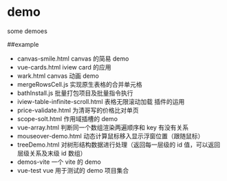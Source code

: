 # demo

some demoes

##example

- canvas-smile.html canvas 的简易 demo
- vue-cards.html iview card 的应用
- wark.html canvas 动画 demo
- mergeRowsCell.js 实现原生表格的合并单元格
- bathInstall.js 批量打包项目及批量指令执行
- iview-table-infinite-scroll.html 表格无限滚动加载 插件的运用
- price-validate.html 为清哥写的价格比对单页
- scope-solt.html 作用域插槽的 demo
- vue-array.html 判断同一个数组渲染两遍顺序和 key 有没有关系
- mouseover-demo.html 动态计算鼠标移入显示浮窗位置（跟随鼠标）
- treeDemo.html 对树形结构数据进行处理（返回每一层级的 id 值，可以返回层级关系及末级 id 数组）
- demos-vite 一个 vite 的 demo
- vue-test vue 用于测试的 demo 项目集合
